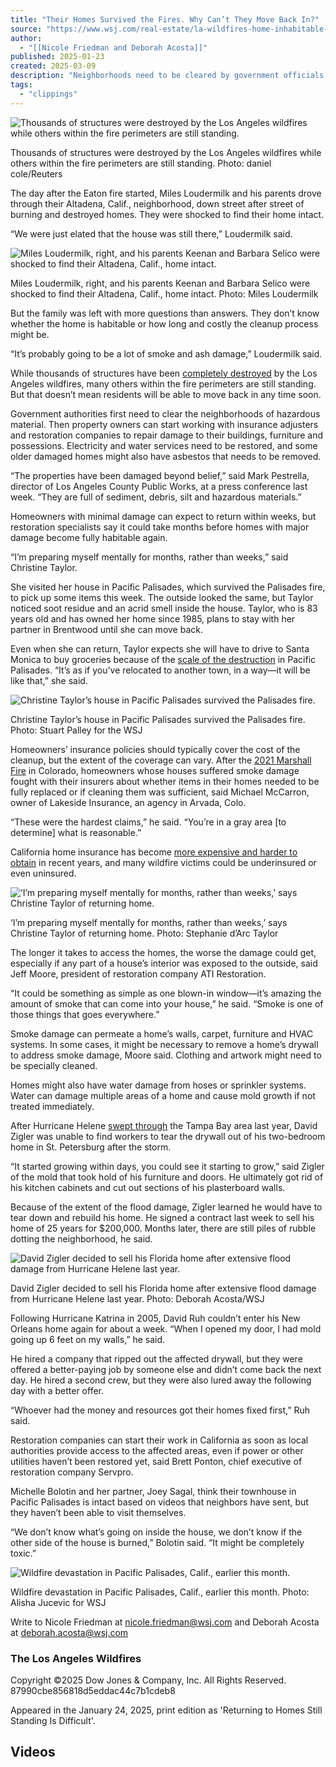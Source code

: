```yaml
---
title: "Their Homes Survived the Fires. Why Can’t They Move Back In?"
source: "https://www.wsj.com/real-estate/la-wildfires-home-inhabitable-5104334f?mod=WTRN_pos2&cx_testId=3&cx_testVariant=cx_163&cx_artPos=1"
author:
  - "[[Nicole Friedman and Deborah Acosta]]"
published: 2025-01-23
created: 2025-03-09
description: "Neighborhoods need to be cleared by government officials first; ‘They are full of sediment, debris, silt and hazardous materials’"
tags:
  - "clippings"
---
```

![Thousands of structures were destroyed by the Los Angeles wildfires while others within the fire perimeters are still standing.](https://images.wsj.net/im-28827133?width=700&height=467)

Thousands of structures were destroyed by the Los Angeles wildfires while others within the fire perimeters are still standing. Photo: daniel cole/Reuters

The day after the Eaton fire started, Miles Loudermilk and his parents drove through their Altadena, Calif., neighborhood, down street after street of burning and destroyed homes. They were shocked to find their home intact.

“We were just elated that the house was still there,” Loudermilk said. 

![Miles Loudermilk, right, and his parents Keenan and Barbara Selico were shocked to find their Altadena, Calif., home intact.](https://images.wsj.net/im-93335627?width=639&height=639)

Miles Loudermilk, right, and his parents Keenan and Barbara Selico were shocked to find their Altadena, Calif., home intact. Photo: Miles Loudermilk

But the family was left with more questions than answers. They don’t know whether the home is habitable or how long and costly the cleanup process might be.

“It’s probably going to be a lot of smoke and ash damage,” Loudermilk said. 

While thousands of structures have been [completely destroyed](https://www.wsj.com/real-estate/los-angeles-fire-housing-shortage-a1424502?mod=article_inline&mod=article_inline) by the Los Angeles wildfires, many others within the fire perimeters are still standing. But that doesn’t mean residents will be able to move back in any time soon.

Government authorities first need to clear the neighborhoods of hazardous material. Then property owners can start working with insurance adjusters and restoration companies to repair damage to their buildings, furniture and possessions. Electricity and water services need to be restored, and some older damaged homes might also have asbestos that needs to be removed.

“The properties have been damaged beyond belief,” said Mark Pestrella, director of Los Angeles County Public Works, at a press conference last week. “They are full of sediment, debris, silt and hazardous materials.”

Homeowners with minimal damage can expect to return within weeks, but restoration specialists say it could take months before homes with major damage become fully habitable again. 

“I’m preparing myself mentally for months, rather than weeks,” said Christine Taylor. 

She visited her house in Pacific Palisades, which survived the Palisades fire, to pick up some items this week. The outside looked the same, but Taylor noticed soot residue and an acrid smell inside the house. Taylor, who is 83 years old and has owned her home since 1985, plans to stay with her partner in Brentwood until she can move back.

Even when she can return, Taylor expects she will have to drive to Santa Monica to buy groceries because of the [scale of the destruction](https://www.wsj.com/us-news/fierce-winds-unrelenting-flames-and-rushed-evacuations-the-night-wildfires-engulfed-los-angeles-3dba318c?mod=article_inline) in Pacific Palisades. “It’s as if you’ve relocated to another town, in a way—it will be like that,” she said.

![Christine Taylor’s house in Pacific Palisades survived the Palisades fire.](https://images.wsj.net/im-65715627?width=700&height=467)

Christine Taylor’s house in Pacific Palisades survived the Palisades fire. Photo: Stuart Palley for the WSJ

Homeowners’ insurance policies should typically cover the cost of the cleanup, but the extent of the coverage can vary. After the [2021 Marshall Fire](https://www.wsj.com/articles/colorado-wildfire-destroys-nearly-1-000-homes-11641083822?mod=article_inline&mod=article_inline) in Colorado, homeowners whose houses suffered smoke damage fought with their insurers about whether items in their homes needed to be fully replaced or if cleaning them was sufficient, said Michael McCarron, owner of Lakeside Insurance, an agency in Arvada, Colo. 

“These were the hardest claims,” he said. “You’re in a gray area \[to determine\] what is reasonable.”

California home insurance has become [more expensive and harder to obtain](https://www.wsj.com/finance/california-home-insurance-los-angeles-palisades-fire-3cce96a9?mod=article_inline) in recent years, and many wildfire victims could be underinsured or even uninsured.

![‘I’m preparing myself mentally for months, rather than weeks,’ says Christine Taylor of returning home.](https://images.wsj.net/im-59080140?width=639&height=734)

‘I’m preparing myself mentally for months, rather than weeks,’ says Christine Taylor of returning home. Photo: Stephanie d’Arc Taylor

The longer it takes to access the homes, the worse the damage could get, especially if any part of a house’s interior was exposed to the outside, said Jeff Moore, president of restoration company ATI Restoration.

“It could be something as simple as one blown-in window—it’s amazing the amount of smoke that can come into your house,” he said. “Smoke is one of those things that goes everywhere.”

Smoke damage can permeate a home’s walls, carpet, furniture and HVAC systems. In some cases, it might be necessary to remove a home’s drywall to address smoke damage, Moore said. Clothing and artwork might need to be specially cleaned.

Homes might also have water damage from hoses or sprinkler systems. Water can damage multiple areas of a home and cause mold growth if not treated immediately. 

After Hurricane Helene [swept through](https://www.wsj.com/us-news/climate-environment/hurricane-helene-florida-storm-path-7e135b34?mod=article_inline&mod=article_inline) the Tampa Bay area last year, David Zigler was unable to find workers to tear the drywall out of his two-bedroom home in St. Petersburg after the storm. 

“It started growing within days, you could see it starting to grow,” said Zigler of the mold that took hold of his furniture and doors. He ultimately got rid of his kitchen cabinets and cut out sections of his plasterboard walls.

Because of the extent of the flood damage, Zigler learned he would have to tear down and rebuild his home. He signed a contract last week to sell his home of 25 years for $200,000. Months later, there are still piles of rubble dotting the neighborhood, he said.

![David Zigler decided to sell his Florida home after extensive flood damage from Hurricane Helene last year. ](https://images.wsj.net/im-16463804?width=700&height=519)

David Zigler decided to sell his Florida home after extensive flood damage from Hurricane Helene last year. Photo: Deborah Acosta/WSJ

Following Hurricane Katrina in 2005, David Ruh couldn’t enter his New Orleans home again for about a week. “When I opened my door, I had mold going up 6 feet on my walls,” he said.

He hired a company that ripped out the affected drywall, but they were offered a better-paying job by someone else and didn’t come back the next day. He hired a second crew, but they were also lured away the following day with a better offer.

“Whoever had the money and resources got their homes fixed first,” Ruh said.

Restoration companies can start their work in California as soon as local authorities provide access to the affected areas, even if power or other utilities haven’t been restored yet, said Brett Ponton, chief executive of restoration company Servpro.

Michelle Bolotin and her partner, Joey Sagal, think their townhouse in Pacific Palisades is intact based on videos that neighbors have sent, but they haven’t been able to visit themselves.

“We don’t know what’s going on inside the house, we don’t know if the other side of the house is burned,” Bolotin said. “It might be completely toxic.”

![Wildfire devastation in Pacific Palisades, Calif., earlier this month.](https://images.wsj.net/im-45855165?width=700&height=467)

Wildfire devastation in Pacific Palisades, Calif., earlier this month. Photo: Alisha Jucevic for WSJ

Write to Nicole Friedman at [nicole.friedman@wsj.com](https://www.wsj.com/real-estate/) and Deborah Acosta at [deborah.acosta@wsj.com](https://www.wsj.com/real-estate/)

### The Los Angeles Wildfires

Copyright ©2025 Dow Jones & Company, Inc. All Rights Reserved. 87990cbe856818d5eddac44c7b1cdeb8

Appeared in the January 24, 2025, print edition as 'Returning to Homes Still Standing Is Difficult'.

## Videos